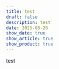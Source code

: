 ```yaml
---
title: test
draft: false
description: test
date: 2025-05-26
show_date: true
show_article: true
show_product: true
---
```

test
